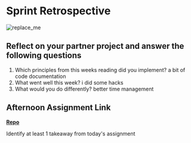 # Sprint Retrospective

![replace_me](https://codeworks.blob.core.windows.net/public/assets/img/illustrations/placeholder.svg)

## Reflect on your partner project and answer the following questions

1. Which principles from this weeks reading did you implement?
a bit of code documentation
2. What went well this week?
i did some hacks
3. What would you do differently?
better time management
## Afternoon Assignment Link

**[Repo](https://github.com/BrysonBloom/no_link)**

Identify at least 1 takeaway from today's assignment
